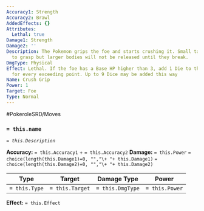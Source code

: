 ```yaml
---
Accuracy1: Strength
Accuracy2: Brawl
AddedEffects: {}
Attributes:
  Lethal: true
Damage1: Strength
Damage2: ''
Description: The Pokemon grips the foe and starts crushing it. Small targets are difficult
  to grasp but larger bodies will not be released until they break.
DmgType: Physical
Effect: Lethal. If the foe has a Base HP higher than 3, add 1 Die to the Damage pool
  for every exceeding point. Up to 9 Dice may be added this way
Name: Crush Grip
Power: 1
Target: Foe
Type: Normal
---
```


#PokeroleSRD/Moves

### `= this.name` 
*`= this.Description`*

**Accuracy:** `= this.Accuracy1` + `= this.Accuracy2`
**Damage:** `= this.Power` `= choice(length(this.Damage1)=0, "","\+ "+ this.Damage1)` `= choice(length(this.Damage2)=0, "","\+ "+ this.Damage2)`

| Type          | Target          | Damage Type          | Power          |
| ------------- | --------------- | ---------------- | -------------- |
| `= this.Type` | `= this.Target` | `= this.DmgType` | `= this.Power` | 

**Effect:** `= this.Effect`
